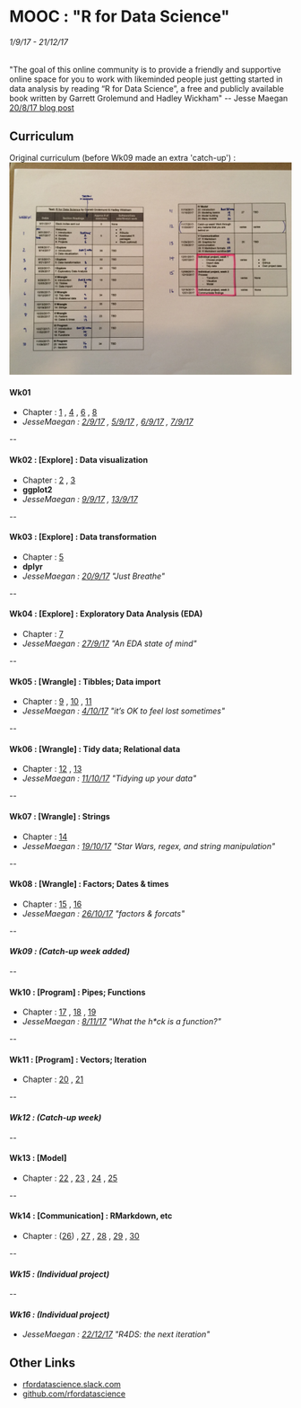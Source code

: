 # MOOC : "R for Data Science"
###### 1/9/17 - 21/12/17

"The goal of this online community is to provide a friendly and supportive online space for you to work with likeminded people just getting started in data analysis by reading “R for Data Science”, a free and publicly available book written by Garrett Grolemund and Hadley Wickham" -- Jesse Maegan [20/8/17 blog post](https://medium.com/@kierisi/join-the-r-for-data-science-online-learning-community-842527222ab3)

## Curriculum

Original curriculum (before Wk09 made an extra 'catch-up') :
![original curriculum](curriculum_0917.jpg)

#### Wk01
* Chapter : [1](http://r4ds.had.co.nz/introduction.html) , [4](http://r4ds.had.co.nz/workflow-basics.html) , [6](http://r4ds.had.co.nz/workflow-scripts.html) , [8](http://r4ds.had.co.nz/workflow-projects.html)
* _JesseMaegan : [2/9/17](https://medium.com/@kierisi/r4ds-onboarding-reflections-22b71878821f) , [5/9/17](https://medium.com/@kierisi/r4ds-learning-to-learn-b22ffa7419f8) , [6/9/17](https://medium.com/@kierisi/r4ds-week-1-dont-panic-e9e290062806) , [7/9/17](https://medium.com/@kierisi/r4ds-week-1-reflection-fbdbc336adc)_

--

#### Wk02 : [Explore] : Data visualization
* Chapter : [2](http://r4ds.had.co.nz/explore-intro.html) , [3](http://r4ds.had.co.nz/data-visualisation.html)
* **ggplot2**
* _JesseMaegan : [9/9/17](https://medium.com/@kierisi/r4ds-week-2-data-visualization-vocabulary-fc8fa4d20d2d) , [13/9/17](https://medium.com/@kierisi/r4ds-week-2-its-not-too-late-1f1ca71cfc79)_

--

#### Wk03 : [Explore] : Data transformation
* Chapter : [5](http://r4ds.had.co.nz/transform.html)
* **dplyr**
* _JesseMaegan : [20/9/17](https://medium.com/@kierisi/r4ds-week-3-just-breathe-c07813617b61) "Just Breathe"_

--

#### Wk04 : [Explore] : Exploratory Data Analysis (EDA)
* Chapter : [7](http://r4ds.had.co.nz/exploratory-data-analysis.html)
* _JesseMaegan : [27/9/17](https://medium.com/@kierisi/r4ds-week-4-an-eda-state-of-mind-cf9679499ee4) "An EDA state of mind"_

--

#### Wk05 : [Wrangle] : Tibbles; Data import
* Chapter : [9](http://r4ds.had.co.nz/wrangle-intro.html) , [10](http://r4ds.had.co.nz/tibbles.html) , [11](http://r4ds.had.co.nz/data-import.html)
* _JesseMaegan : [4/10/17](https://medium.com/@kierisi/r4ds-week-5-its-ok-to-feel-lost-sometimes-5dc8f20ddd6c) "it’s OK to feel lost sometimes"_

--

#### Wk06 : [Wrangle] : Tidy data; Relational data
* Chapter : [12](http://r4ds.had.co.nz/tidy-data.html) , [13](http://r4ds.had.co.nz/relational-data.html)
* _JesseMaegan : [11/10/17](https://medium.com/@kierisi/r4ds-week-6-tidying-up-your-data-d5180ecff860) "Tidying up your data"_

--

#### Wk07 : [Wrangle] : Strings
* Chapter : [14](http://r4ds.had.co.nz/strings.html)
* _JesseMaegan : [19/10/17](https://medium.com/@kierisi/r4ds-week-7-star-wars-and-string-manipulation-9ab77ebe8a66) "Star Wars, regex, and string manipulation"_

--

#### Wk08 : [Wrangle] : Factors; Dates & times
* Chapter : [15](http://r4ds.had.co.nz/factors.html) , [16](http://r4ds.had.co.nz/dates-and-times.html)
* _JesseMaegan : [26/10/17](https://medium.com/@kierisi/r4ds-week-8-factors-forcats-4b7f27cffd60) "factors & forcats"_

--

#### _Wk09 : (Catch-up week added)_

--

#### Wk10 : [Program] : Pipes; Functions
* Chapter : [17](http://r4ds.had.co.nz/program-intro.html) , [18](http://r4ds.had.co.nz/pipes.html) , [19](http://r4ds.had.co.nz/functions.html)
* _JesseMaegan : [8/11/17](https://medium.com/@kierisi/r4ds-week-10-what-the-h-ck-is-a-function-a2eeba19b8f0) "What the h*ck is a function?"_

--

#### Wk11 : [Program] : Vectors; Iteration
* Chapter : [20](http://r4ds.had.co.nz/vectors.html) , [21](http://r4ds.had.co.nz/iteration.html)

--

#### _Wk12 : (Catch-up week)_

--

#### Wk13 : [Model]
* Chapter : [22](http://r4ds.had.co.nz/model-intro.html) , [23](http://r4ds.had.co.nz/model-basics.html) , [24](http://r4ds.had.co.nz/model-building.html) , [25](http://r4ds.had.co.nz/many-models.html)

--

#### Wk14 : [Communication] : RMarkdown, etc
* Chapter : ([26](http://r4ds.had.co.nz/communicate-intro.html)) , [27](http://r4ds.had.co.nz/r-markdown.html) , [28](http://r4ds.had.co.nz/graphics-for-communication.html) , [29](http://r4ds.had.co.nz/r-markdown-formats.html) , [30](http://r4ds.had.co.nz/r-markdown-workflow.html)

--

#### _Wk15 : (Individual project)_

--

#### _Wk16 : (Individual project)_
* _JesseMaegan : [22/12/17](https://medium.com/@kierisi/r4ds-the-next-iteration-d51e0a1b0b82) "R4DS: the next iteration"_



## Other Links
* [rfordatascience.slack.com](https://rfordatascience.slack.com/)
* [github.com/rfordatascience](https://github.com/rfordatascience)